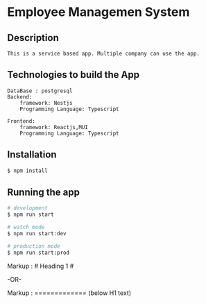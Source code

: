 # Employee Managemen System
## Description 
    This is a service based app. Multiple company can use the app.
## Technologies to build the App
    DataBase : postgresql
    Backend: 
        framework: Nestjs
        Programming Language: Typescript

    Frontend:   
        framework: Reactjs,MUI
        Programming Language: Typescript 


## Installation

```bash
$ npm install
```

## Running the app

```bash
# development
$ npm run start

# watch mode
$ npm run start:dev

# production mode
$ npm run start:prod
```

Markup :  # Heading 1 #

-OR-

Markup :  ============= (below H1 text)
